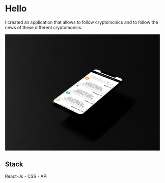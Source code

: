 # Hello

I created an application that allows to follow cryptomonics and to follow the news of these different cryptomonics.

![Screenshot](cryptaunote.png)

## Stack

React-Js - CSS - API 



